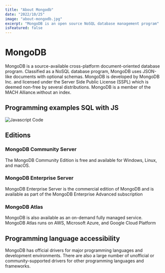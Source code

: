 ```yaml
---
title: "About Mongodb"
date: "2022/10/25"
image: "about-mongodb.jpg"
excerpt: "MongoDB is an open source NoSQL database management program"
isFeatured: false
---
```


# MongoDB

MongoDB is a source-available cross-platform document-oriented database program. Classified as a NoSQL database program, MongoDB uses JSON-like documents with optional schemas. MongoDB is developed by MongoDB Inc. and licensed under the Server Side Public License (SSPL) which is deemed non-free by several distributions. MongoDB is a member of the MACH Alliance.without an index.

## Programming examples SQL with JS

![Javascript Code](/images/posts/about-mongodb/mongodb-code1.png)

## Editions

### MongoDB Community Server

The MongoDB Community Edition is free and available for Windows, Linux, and macOS.

### MongoDB Enterprise Server

MongoDB Enterprise Server is the commercial edition of MongoDB and is available as part of the MongoDB Enterprise Advanced subscription

### MongoDB Atlas

MongoDB is also available as an on-demand fully managed service. MongoDB Atlas runs on AWS, Microsoft Azure, and Google Cloud Platform

## Programming language accessibility

MongoDB has official drivers for major programming languages and development environments. There are also a large number of unofficial or community-supported drivers for other programming languages and frameworks.
